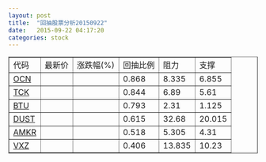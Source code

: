 ```yaml
---
layout: post
title:  "回抽股票分析20150922"
date:   2015-09-22 04:17:20
categories: stock
---
```

<script type="text/javascript">
var stockList = []
stockList.push('gb_ocn');
stockList.push('gb_tck');
stockList.push('gb_btu');
stockList.push('gb_dust');
stockList.push('gb_amkr');
stockList.push('gb_vxz');
</script>
<table border="1">
 <tr>
 <td>代码</td>
 <td>最新价</td>
 <td>涨跌幅(%)</td>
 <td>回抽比例</td>
 <td>阻力</td>
 <td>支撑</td>
</tr>
  <tr id="ocn">
  <td><a href="http://stock.finance.sina.com.cn/usstock/quotes/OCN.html" target="_blank">OCN</a></td><td></td><td></td><td>0.868</td><td>8.335</td><td>6.855</td></tr>
  <tr id="tck">
  <td><a href="http://stock.finance.sina.com.cn/usstock/quotes/TCK.html" target="_blank">TCK</a></td><td></td><td></td><td>0.844</td><td>6.89</td><td>5.61</td></tr>
  <tr id="btu">
  <td><a href="http://stock.finance.sina.com.cn/usstock/quotes/BTU.html" target="_blank">BTU</a></td><td></td><td></td><td>0.793</td><td>2.31</td><td>1.125</td></tr>
  <tr id="dust">
  <td><a href="http://stock.finance.sina.com.cn/usstock/quotes/DUST.html" target="_blank">DUST</a></td><td></td><td></td><td>0.615</td><td>32.68</td><td>20.015</td></tr>
  <tr id="amkr">
  <td><a href="http://stock.finance.sina.com.cn/usstock/quotes/AMKR.html" target="_blank">AMKR</a></td><td></td><td></td><td>0.518</td><td>5.305</td><td>4.31</td></tr>
  <tr id="vxz">
  <td><a href="http://stock.finance.sina.com.cn/usstock/quotes/VXZ.html" target="_blank">VXZ</a></td><td></td><td></td><td>0.406</td><td>13.835</td><td>10.23</td></tr>
</table>
